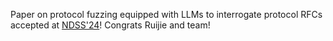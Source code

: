 Paper on protocol fuzzing equipped with LLMs to interrogate protocol RFCs accepted at [NDSS'24](papers/NDSS24-chatafl)</a>! Congrats Ruijie and team!
